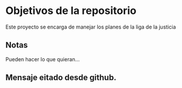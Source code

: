 # Objetivos de la repositorio

Este proyecto se encarga de manejar los planes de la liga de la justicia


## Notas
Pueden hacer lo que quieran...

## Mensaje eitado desde github.
